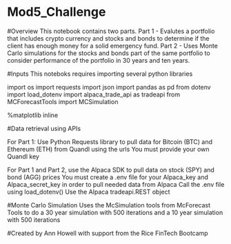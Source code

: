 # Mod5_Challenge

#Overview
This notebook contains two parts.
    Part 1 - Evalutes a portfolio that includes crypto currency and stocks and bonds to determine if the client has enough money for a solid emergency fund. 
    Part 2 - Uses Monte Carlo simulations for the stocks and bonds part of the same portfolio to consider performance of the portfolio in 30 years and ten years. 
    
    
#Inputs
This noteboks requires importing several python libraries

import os
import requests
import json
import pandas as pd
from dotenv import load_dotenv
import alpaca_trade_api as tradeapi
from MCForecastTools import MCSimulation

%matplotlib inline


#Data retrieval using APIs

For Part 1: Use Python Requests library to pull data for Bitcoin (BTC) and Ethereum (ETH) from Quandl using the urls
    You must provide your own Quandl key

For Part 1 and Part 2, use the Alpaca SDK to pull data on stock (SPY) and bond (AGG) prices
    You must create a .env file for your Alpaca_key and Alpaca_secret_key in order to pull needed data from Alpaca
    Call the .env file using load_dotenv()
    Use the Alpaca tradeapi.REST object


#Monte Carlo Simulation
Uses the McSimulation tools from McForecast Tools to do a 30 year simulation with 500 iterations and a 10 year simulation with 500 iterations

#Created by
Ann Howell with support from the Rice FinTech Bootcamp